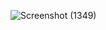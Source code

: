 ![Screenshot (1349)](https://user-images.githubusercontent.com/71547739/186052512-5e993b97-f2e2-4230-b2f1-65806cf1ee46.png)
